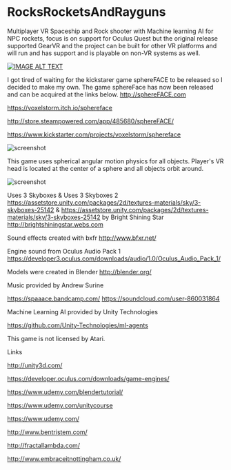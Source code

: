# RocksRocketsAndRayguns

Multiplayer VR Spaceship and Rock shooter with Machine learning AI for NPC rockets, focus is on support for Oculus Quest but the original release supported GearVR and the project can be built for other VR platforms and will run and has support and is playable on non-VR systems as well.

[![IMAGE ALT TEXT](http://img.youtube.com/vi/k03XqD0PCIc/0.jpg)](http://www.youtube.com/watch?v=k03XqD0PCIc "Rocks Rockets And Rayguns")

I got tired of waiting for the kickstarer game sphereFACE to be released so I decided to make my own. The game sphereFace has now been released and can be acquired at the links below.
http://sphereFACE.com

https://voxelstorm.itch.io/sphereface

http://store.steampowered.com/app/485680/sphereFACE/

https://www.kickstarter.com/projects/voxelstorm/sphereface

![screenshot](/../master/vr_screenshot_01.jpg?raw=true) 

This game uses spherical angular motion physics for all objects. Player's VR head is located at the center of a sphere and all objects orbit around.

![screenshot](/../master/sphere.jpg?raw=true) 

Uses 3 Skyboxes & Uses 3 Skyboxes 2 https://assetstore.unity.com/packages/2d/textures-materials/sky/3-skyboxes-25142 & https://assetstore.unity.com/packages/2d/textures-materials/sky/3-skyboxes-25142 by Bright Shining Star http://brightshiningstar.webs.com

Sound effects created with bxfr http://www.bfxr.net/

Engine sound from Oculus Audio Pack 1 https://developer3.oculus.com/downloads/audio/1.0/Oculus_Audio_Pack_1/

Models were created in Blender http://blender.org/

Music provided by Andrew Surine

https://spaaace.bandcamp.com/
https://soundcloud.com/user-860031864

Machine Learning AI provided by Unity Technologies

https://github.com/Unity-Technologies/ml-agents

This game is not licensed by Atari.

Links

http://unity3d.com/

https://developer.oculus.com/downloads/game-engines/

https://www.udemy.com/blendertutorial/

https://www.udemy.com/unitycourse

https://www.udemy.com/

http://www.bentristem.com/

http://fractallambda.com/

http://www.embraceitnottingham.co.uk/
